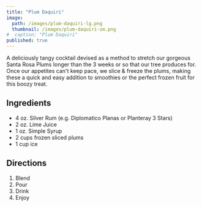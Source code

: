 ```yaml
---
title: "Plum Daquiri"
image: 
  path: /images/plum-daquiri-lg.png
  thumbnail: /images/plum-daquiri-sm.png
#  caption: "Plum Daquiri"
published: true
---
```


A deliciously tangy cocktail devised as a method to stretch our gorgeous Santa Rosa Plums longer than the 3 weeks or so that our tree produces for. Once our appetites can't keep pace, we slice & freeze the plums, making these a quick and easy addition to smoothies or the perfect frozen fruit for this boozy treat.

## Ingredients

- 4 oz. Silver Rum (e.g. Diplomatico Planas or Planteray 3 Stars)
- 2 oz. Lime Juice
- 1 oz. Simple Syrup
- 2 cups frozen sliced plums
- 1 cup ice

## Directions

1. Blend
1. Pour
1. Drink
1. Enjoy